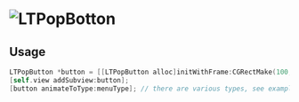 # ![LTPopBotton](https://raw.githubusercontent.com/ltebean/LTPopBotton/master/demo.gif)

## Usage
```objective-c
LTPopButton *button = [[LTPopButton alloc]initWithFrame:CGRectMake(100, 100, 36, 30)];
[self.view addSubview:button];
[button animateToType:menuType]; // there are various types, see examples

```